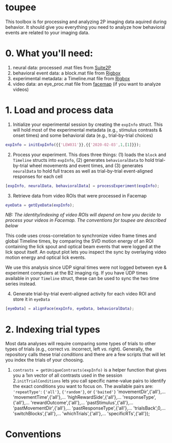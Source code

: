 # toupee
This toolbox is for processing and analyzing 2P imaging data aquired during behavior. It should give you everything you need to analyze how behavioral events are related to your imaging data.

# 0. What you'll need:
1. neural data: processed .mat files from [Suite2P](https://github.com/MouseLand/suite2p)
2. behavioral event data: a block.mat file from [Rigbox](https://github.com/cortex-lab/Rigbox)
3. experimental metadata: a Timeline.mat file from [Rigbox](https://github.com/cortex-lab/Rigbox)
4. video data: an eye_proc.mat file from [facemap](https://github.com/MouseLand/FaceMap) (if you want to analyze videos)

# 1. Load and process data
1. Initialize your experimental session by creating the `expInfo` struct. This will hold most of the experimental metadata (e.g., stimulus contrasts & onset times) and some behavioral data (e.g., trial-by-trial choices)
```matlab
expInfo = initExpInfo({{'LEW031'}},{{'2020-02-03',1,[1]}});
```

2. Process your experiment. This does three things: (1) loads the `block` and `Timeline` structs into `expInfo`, (2) generates `behavioralData` to hold trial-by-trial wheel movements and event times, and (3) generates `neuralData` to hold full traces as well as trial-by-trial event-aligned responses for each cell
```matlab
[expInfo, neuralData, behavioralData] = processExperiment(expInfo);
```

3. Retrieve data from video ROIs that were processed in Facemap
```matlab
eyeData = getEyeData(expInfo);
```
_NB: The identity/indexing of video ROIs will depend on how you decide to process your videos in Facemap. The conventions for toupee are described below_

This code uses cross-correlation to synchronize video frame times and global Timeline times, by comparing the SVD motion energy of an ROI containing the lick spout and optical beam events that were logged at the lick spout itself. An output plot lets you inspect the sync by overlaying video motion energy and optical lick events. 

We use this analysis since UDP signal times were not logged between eye & experiment computers at the B2 imaging rig. If you have UDP times available in your `Timeline` struct, these can be used to sync the two time series instead. 

4. Generate trial-by-trial event-aligned activity for each video ROI and store it in `eyeData`
```matlab
[eyeData] = alignFace(expInfo, eyeData, behavioralData);
```
# 2. Indexing trial types
Most data analyses will require comparing some types of trials to other types of trials (e.g., correct _vs._ incorrect, left _vs._ right). Generally, the repository calls these trial _conditions_ and there are a few scripts that will let you index the trials of your choosing.
1. `contrasts = getUniqueContrasts(expInfo)` is a helper function that gives you a 1xn vector of all contrasts used in the session
2.`initTrialConditions` lets you call specific name-value pairs to identify the exact conditions you want to focus on. The available pairs are:
`'repeatType'`: `{'all'}`, `{'random'}`, or `{'baited'}`
'movementDir',{'all'},...
'movementTime',{'all'},...
'highRewardSide',{'all'},...
'responseType',{'all'},...
'rewardOutcome',{'all'},...
'pastStimulus',{'all'},...
'pastMovementDir',{'all'},...
'pastResponseType',{'all'},...
'trialsBack',0,...
'switchBlocks',{'all'},...
'whichTrials',{'all'},...
'specificRTs',{'all'});

#
# Conventions


